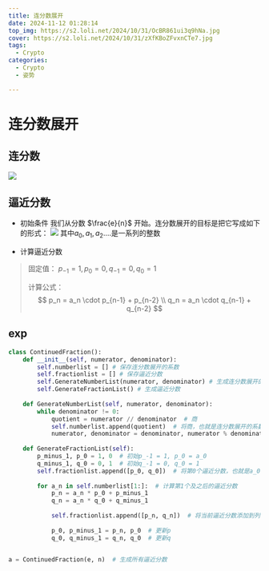 ```yaml
---
title: 连分数展开
date: 2024-11-12 01:28:14
top_img: https://s2.loli.net/2024/10/31/OcBR861ui3q9hNa.jpg
cover: https://s2.loli.net/2024/10/31/zXfKBoZFvxnCTe7.jpg
tags:
  - Crypto
categories:
  - Crypto
  - 姿势

---
```


# 连分数展开
## 连分数
![](https://s2.loli.net/2024/11/12/hQ9ixRVjXa1qInH.png)

## 逼近分数
+ 初始条件
  我们从分数 $\frac{e}{n}$ 开始。连分数展开的目标是把它写成如下的形式：
  ![](https://s2.loli.net/2024/11/12/lQptCnI6oMfBLH2.png)
其中$a_0,a_1,a_2....$是一系列的整数

+ 计算逼近分数
> 固定值：
$p_{-1} = 1 ,  p_0 = 0  , q_{-1} = 0   , q_0 = 1$
> 
> 计算公式：  
$$
p_n = a_n \cdot p_{n-1} + p_{n-2} \\
q_n = a_n \cdot q_{n-1} + q_{n-2}
$$

## exp
```python
class ContinuedFraction():
    def __init__(self, numerator, denominator):
        self.numberlist = [] # 保存连分数展开的系数
        self.fractionlist = [] # 保存逼近分数
        self.GenerateNumberList(numerator, denominator) # 生成连分数展开的系数
        self.GenerateFractionList() # 生成逼近分数
        
    def GenerateNumberList(self, numerator, denominator):
        while denominator != 0:
            quotient = numerator // denominator  # 商
            self.numberlist.append(quotient)  # 将商，也就是连分数展开的系数添加到系数列表
            numerator, denominator = denominator, numerator % denominator  # 产生新的将要进行连分数分解的分子分母
            
    def GenerateFractionList(self):
        p_minus_1, p_0 = 1, 0  # 初始p_-1 = 1, p_0 = a_0
        q_minus_1, q_0 = 0, 1  # 初始q_-1 = 0, q_0 = 1
        self.fractionlist.append([p_0, q_0])  # 将第0个逼近分数，也就是a_0,添加到列表
        
        for a_n in self.numberlist[1:]:  # 计算第1个及之后的逼近分数
            p_n = a_n * p_0 + p_minus_1
            q_n = a_n * q_0 + q_minus_1
            
            self.fractionlist.append([p_n, q_n])  # 将当前逼近分数添加到列表
            
            p_0, p_minus_1 = p_n, p_0  # 更新p 
            q_0, q_minus_1 = q_n, q_0  # 更新q


a = ContinuedFraction(e, n)  # 生成所有逼近分数
```